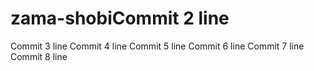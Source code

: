# zama-shobiCommit 2 line
Commit 3 line
Commit 4 line
Commit 5 line
Commit 6 line
Commit 7 line
Commit 8 line
